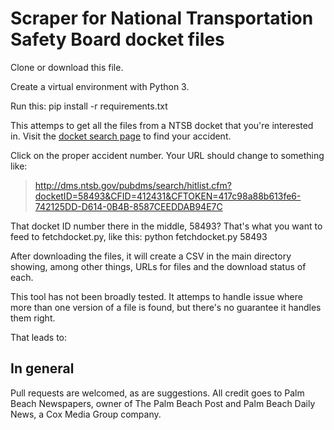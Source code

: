 Scraper for National Transportation Safety Board docket files
============================

Clone or download this file.

Create a virtual environment with Python 3.

Run this:
    pip install -r requirements.txt

This attemps to get all the files from a NTSB docket that you're interested in. Visit the [docket search page](http://dms.ntsb.gov/pubdms/search/) to find your accident.

Click on the proper accident number. Your URL should change to something like:
> http://dms.ntsb.gov/pubdms/search/hitlist.cfm?docketID=58493&CFID=412431&CFTOKEN=417c98a88b613fe6-742125DD-D614-0B4B-8587CEEDDAB94E7C

That docket ID number there in the middle, 58493? That's what you want to feed to fetchdocket.py, like this:
    python fetchdocket.py 58493

After downloading the files, it will create a CSV in the main directory showing, among other things, URLs for files and the download status of each.

This tool has not been broadly tested. It attemps to handle issue where more than one version of a file is found, but there's no guarantee it handles them right.

That leads to: 

In general
----------

Pull requests are welcomed, as are suggestions. All credit goes to Palm Beach Newspapers, owner of The Palm Beach Post and Palm Beach Daily News, a Cox Media Group company.
